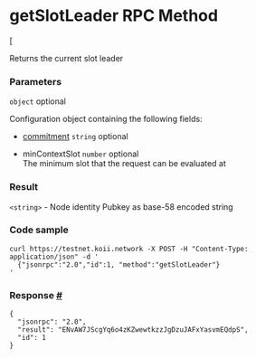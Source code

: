 # getSlotLeader RPC Method 
[

Returns the current slot leader

### Parameters 

`object` optional  

Configuration object containing the following fields:

- [commitment](/develop/rpcapi/intro#configuring-state-commitment) `string` optional  

- minContextSlot `number` optional  
The minimum slot that the request can be evaluated at

### Result 

`<string>` - Node identity Pubkey as base-58 encoded string

### Code sample 

```
curl https://testnet.koii.network -X POST -H "Content-Type: application/json" -d '
  {"jsonrpc":"2.0","id":1, "method":"getSlotLeader"}
'
```


### Response [#](#response)

```
{
  "jsonrpc": "2.0",
  "result": "ENvAW7JScgYq6o4zKZwewtkzzJgDzuJAFxYasvmEQdpS",
  "id": 1
}
```
